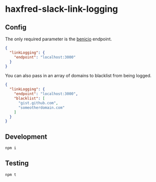 haxfred-slack-link-logging
==================

## Config

The only required parameter is the [benicio](https://github.com/haxiom/benicio) endpoint.

```json
{
  "linkLogging": {
    "endpoint": "localhost:3000"
  }
}
```

You can also pass in an array of domains to blacklist from being logged.


```json
{
  "linkLogging": {
    "endpoint": "localhost:3000",
    "blacklist": [
      "gist.github.com",
      "someotherdomain.com"
    ]
  }
}
```

## Development

```bash
npm i
```

## Testing

```bash
npm t
```
